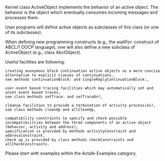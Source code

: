 Kernel class ActiveObject implements the behavior of an active object.
The behavior is the object which eventually consumes incoming messages and processes them.

User programs will define active objects as subclasses of this class (or one of its subclasses).

When defining new programming constructs (e.g., the waitFor: construct of ABCL/1 OOCP language), one will also define a new subclass of ActiveObject (e.g., class AbclObject).

Useful facilities are following:

	creating anonymous block continuation active objects as a more concise alternative to explicit classes of continuations,
	see methods continuationBlock: and singleReplyContinuationBlock:,

	user-event based tracing facilities which may automatically set and unset event based traces,
	see class methods setTrace: and setTraceOn*,

	cleanup facilities to provide a termination of activity process(es),
	see class methods cleanUp and allCleanUp,

	compatibility constraints to specify and check possible incompatibilities between the three components of an active object (behavior, activity and address),
	specification is provided by methods activityConstraint and addressConstraint,
	check up is provided by class methods checkConstraints and allCheckConstraints.

Please start with examples within the Actalk-Examples category.